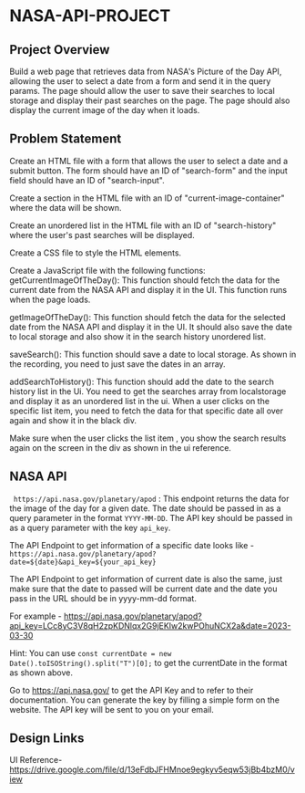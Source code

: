 # NASA-API-PROJECT

## Project Overview
Build a web page that retrieves data from NASA's Picture of the Day API, allowing the user to select a date from a form and send it in the query params. The page should allow the user to save their searches to local storage and display their past searches on the page. The page should also display the current image of the day when it loads.

## Problem Statement
Create an HTML file with a form that allows the user to select a date and a submit button. The form should have an ID of "search-form" and the input field should have an ID of "search-input".

Create a section in the HTML file with an ID of "current-image-container" where the data will be shown.

Create an unordered list in the HTML file with an ID of "search-history" where the user's past searches will be displayed.

Create a CSS file to style the HTML elements.

Create a JavaScript file with the following functions:
getCurrentImageOfTheDay(): This function should fetch the data for the current date from the NASA API and display it in the UI. This function runs when the page loads.

getImageOfTheDay(): This function should fetch the data for the selected date from the NASA API and display it in the UI. It should also save the date to local storage and also show it in the search history unordered list.

saveSearch(): This function should save a date to local storage. As shown in the recording, you need to just save the dates in an array.

addSearchToHistory(): This function should add the date to the search history list in the Ui. You need to get the searches array from localstorage and display it as an unordered list in the ui. When a user clicks on the specific list item, you need to fetch the data for that specific date all over again and show it in the black div.


Make sure when the user clicks the list item , you show the search results again on the screen in the div as shown in the ui reference.
## NASA API
``` https://api.nasa.gov/planetary/apod``` : This endpoint returns the data for the image of the day for a given date. The date should be passed in as a query parameter in the format ``` YYYY-MM-DD ```. The API key should be passed in as a query parameter with the key `api_key`.

The API Endpoint to get information of a specific date looks like - ``` https://api.nasa.gov/planetary/apod?date=${date}&api_key=${your_api_key} ```

The API Endpoint to get information of current date is also the same, just make sure that the date to passed will be current date and the date you pass in the URL should be in yyyy-mm-dd format.

For example - https://api.nasa.gov/planetary/apod?api_key=LCc8yC3V8qH2zpKDNlqx2G9jEKIw2kwPOhuNCX2a&date=2023-03-30

Hint: You can use ``` const currentDate = new Date().toISOString().split("T")[0]; ``` to get the currentDate in the format as shown above.

Go to https://api.nasa.gov/ to get the API Key and to refer to their documentation. You can generate the key by filling a simple form on the website. The API key will be sent to you on your email.

## Design Links
UI Reference- https://drive.google.com/file/d/13eFdbJFHMnoe9egkyv5eqw53jBb4bzM0/view
